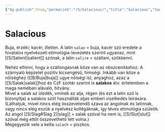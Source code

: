 ```yaml
---
{"dg-publish":true,"permalink":"/S/Salacious/","title":"Salacious","tags":["dg_uploaded"],"created":"2023-10-16T02:22","updated":"2023-11-08T04:14"}
---
```



# Salacious

Buja, érzéki; kacér, illetlen. A latin `salax` = buja, kacér szó eredete a hivatalos nyelvészeti etimológia-levezetés szerint ugyanaz, mint [[S/Salient\|salient]] szónak, a latin `salire` = szállani, szökkenni.  

Nehéz elhinni, hogy a szállongásnak köze van az obszcenitáshoz. A szárnyaló képzelet pozitív kicsengésű, hímségi. Inkább van köze a nőiséghez ([[B/Buja\|buja]] ugye nőiségi is), anyaghoz, azaz a [[S/Salak\|salak]]hoz és CzF szótár szerint is **salakos** átv. értelemben a maga nemében alávaló, hitvány.  
Mivel a salak az üledék, vminek az alja, régen (és ezt a latin szó is bizonyítja) a salakos szót használták aljas emberi viselkedés leírására.  
(Láthatjuk, mivel nincs elég összevetendő szava az angolnak és latinnak, vagy nincs elég eszük a nyelvész kollégáknak, így téves etimológia születik. Az angol [[S/Slag#Slag 2)\|slag]] = salak szóval ha nem is, [[S/Slut\|slut]] szóval még ettől összevethető lett volna.)  
Megegyezik vele a kelta `salach` = piszkos.  